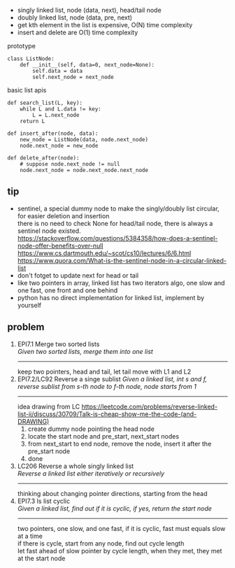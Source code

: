 * singly linked list, node (data, next), head/tail node
* doubly linked list, node (data, pre, next)
* get kth element in the list is expensive, O(N) time complexity
* insert and delete are O(1) time complexity
  
prototype
```
class ListNode:
    def __init__(self, data=0, next_node=None):
        self.data = data
        self.next_node = next_node
```

basic list apis
```
def search_list(L, key):
    while L and L.data != key:
        L = L.next_node
    return L

def insert_after(node, data):
    new_node = ListNode(data, node.next_node)
    node.next_node = new_node

def delete_after(node):
    # suppose node.next_node != null
    node.next_node = node.next_node.next_node
```

## tip
* sentinel, a special dummy node to make the singly/doubly list circular, for easier deletion and insertion  
  there is no need to check None for head/tail node, there is always a sentinel node existed.
  https://stackoverflow.com/questions/5384358/how-does-a-sentinel-node-offer-benefits-over-null
  https://www.cs.dartmouth.edu/~scot/cs10/lectures/6/6.html
  https://www.quora.com/What-is-the-sentinel-node-in-a-circular-linked-list
* don't fotget to update next for head or tail
* like two pointers in array, linked list has two iterators algo, one slow and one fast, one front and one behind 
* python has no direct implementation for linked list, implement by yourself

## problem
1. EPI7.1 Merge two sorted lists  
   *Given two sorted lists, merge them into one list*
   ***
   keep two pointers, head and tail, let tail move with L1 and L2
1. EPI7.2/LC92 Reverse a singe sublist
   *Given a linked list, int s and f, reverse sublist from s-th node to f-th node, node starts from 1*
   ***
   idea drawing from LC https://leetcode.com/problems/reverse-linked-list-ii/discuss/30709/Talk-is-cheap-show-me-the-code-(and-DRAWING)
   1. create dummy node pointing the head node
   1. locate the start node and pre_start, next_start nodes
   2. from next_start to end node, remove the node, insert it after the pre_start node
   3. done
1. LC206 Reverse a whole singly linked list  
   *Reverse a linked list either iteratively or recursively*
   ***
   thinking about changing pointer directions, starting from the head
1. EPI7.3 Is list cyclic  
   *Given a linked list, find out if it is cyclic, if yes, return the start node*
   ***
   two pointers, one slow, and one fast, if it is cyclic, fast must equals slow at a time  
   if there is cycle, start from any node, find out cycle length  
   let fast ahead of slow pointer by cycle length, when they met, they met at the start node
